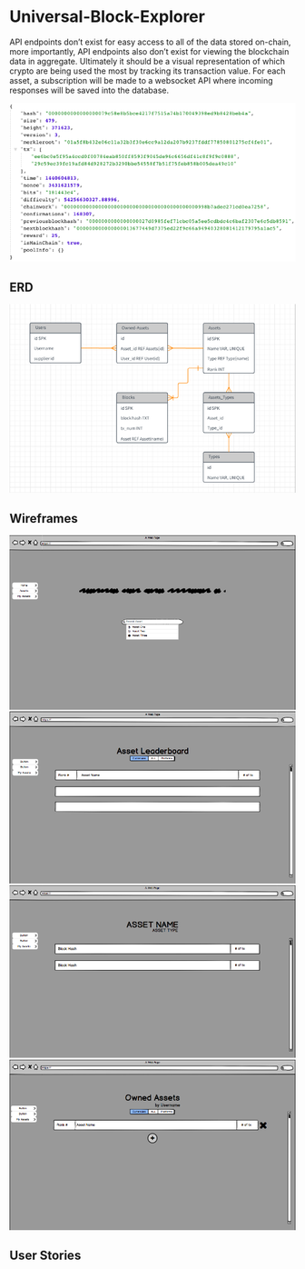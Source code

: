 # Universal-Block-Explorer

API endpoints don’t exist for easy access to all of the data stored on-chain, more importantly, API endpoints also don’t exist for viewing the blockchain data in aggregate.
Ultimately it should be a visual representation of which crypto are being used the most by tracking its transaction value.
For each asset, a subscription will be made to a websocket API where incoming responses will be saved into the database.

![alt text](https://github.com/LoraCode/Universal-Block-Explorer/blob/master/Images/Block-data.png)

## ERD

![alt text](https://github.com/LoraCode/Universal-Block-Explorer/blob/master/Images/ERD.png)

## Wireframes

![alt text](https://github.com/LoraCode/Universal-Block-Explorer/blob/master/Images/Wireframe%201.png?raw=true)
![alt text](https://github.com/LoraCode/Universal-Block-Explorer/blob/master/Images/Wireframe%202.png?raw=true)
![alt text](https://github.com/LoraCode/Universal-Block-Explorer/blob/master/Images/Wireframe%203.png?raw=true)
![alt text](https://github.com/LoraCode/Universal-Block-Explorer/blob/master/Images/Wireframe%204.png?raw=true)

## User Stories
